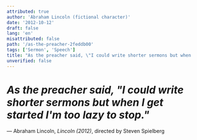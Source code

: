 ```yaml
---
attributed: true
author: 'Abraham Lincoln (fictional character)'
date: '2012-10-12'
draft: false
lang: 'en'
misattributed: false
path: '/as-the-preacher-2feddb00'
tags: ['Sermon', 'Speech']
title: "As the preacher said, \"I could write shorter sermons but when I get started I'm too lazy to stop.\""
unverified: false
---
```


# *As the preacher said, "I could write shorter sermons but when I get started I'm too lazy to stop."*

&mdash; Abraham Lincoln, <cite><em>Lincoln (2012)</em></cite>, directed by Steven Spielberg